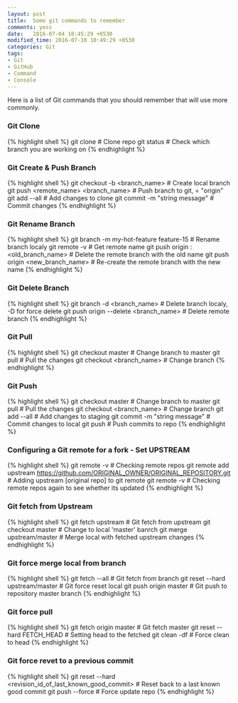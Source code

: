 ```yaml
---
layout: post
title:  Some git commands to remember
comments: yess
date:   2016-07-04 10:45:29 +0530
modified_time: 2016-07-10 10:49:29 +0530
categories: Git
tags:
- Git
- GitHub
- Command
- Console
---
```


Here is a list of Git commands that you should remember that will use more commonly. 

### Git Clone

{% highlight shell %}
git clone <repo> # Clone repo
git status # Check which branch you are working on
{% endhighlight %}   

### Git Create & Push Branch

{% highlight shell %}
git checkout -b <branch_name> # Create local branch
git push <remote_name> <branch_name> # Push branch to git, <remote-name> = "origin"
git add --all # Add changes to clone
git commit -m "string message" # Commit changes
{% endhighlight %}

### Git Rename Branch

{% highlight shell %}
git branch -m my-hot-feature feature-15 # Rename branch localy
git remote -v # Get remote name
git push origin :<old_branch_name> # Delete the remote branch with the old name
git push origin <new_branch_name> # Re-create the remote branch with the new name
{% endhighlight %}

### Git Delete Branch

{% highlight shell %}
git branch -d <branch_name> # Delete branch localy, -D for force delete
git push origin --delete <branch_name> # Delete remote branch
{% endhighlight %}

### Git Pull

{% highlight shell %}
git checkout master # Change branch to master
git pull # Pull the changes
git checkout <branch_name> # Change branch
{% endhighlight %}

### Git Push

{% highlight shell %}
git checkout master # Change branch to master
git pull # Pull the changes
git checkout <branch_name> # Change branch
git add --all # Add changes to staging
git commit -m "string message" # Commit changes to local
git push # Push commits to repo
{% endhighlight %}

### Configuring a Git remote for a fork - Set UPSTREAM

{% highlight shell %}
git remote -v # Checking remote repos
git remote add upstream <https://github.com/ORIGINAL_OWNER/ORIGINAL_REPOSITORY.git> # Adding upstream [original repo] to git remote
git remote -v # Checking remote repos again to see whether its updated
{% endhighlight %}

### Git fetch from Upstream

{% highlight shell %}
git fetch upstream # Git fetch from upstream
git checkout master # Change to local 'master' banrch
git merge upstream/master # Merge local with fetched upstream changes
{% endhighlight %}

### Git force merge local from branch

{% highlight shell %}
git fetch --all # Git fetch from branch
git reset --hard upstream/master # Git force reset local
git push origin master # Git push to repository master branch
{% endhighlight %}

### Git force pull

{% highlight shell %}
git fetch origin master # Git fetch master
git reset --hard FETCH_HEAD # Setting head to the fetched
git clean -df # Force clean to head
{% endhighlight %}

### Git force revet to a previous commit

{% highlight shell %}
git reset --hard <revision_id_of_last_known_good_commit> # Reset back to a last known good commit
git push --force # Force update repo
{% endhighlight %}
